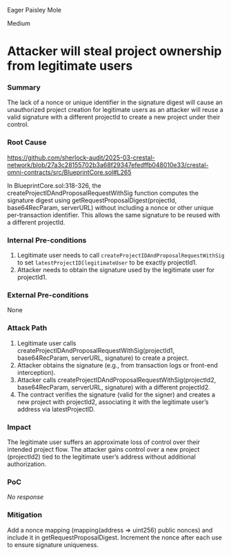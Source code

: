 Eager Paisley Mole

Medium

# Attacker will steal project ownership from legitimate users

### Summary

The lack of a nonce or unique identifier in the signature digest will cause an unauthorized project creation for legitimate users as an attacker will reuse a valid signature with a different projectId to create a new project under their control.


### Root Cause

https://github.com/sherlock-audit/2025-03-crestal-network/blob/27a3c28155702b3a68f29347efedffb048010e33/crestal-omni-contracts/src/BlueprintCore.sol#L265

In BlueprintCore.sol:318-326, the createProjectIDAndProposalRequestWithSig function computes the signature digest using getRequestProposalDigest(projectId, base64RecParam, serverURL) without including a nonce or other unique per-transaction identifier. This allows the same signature to be reused with a different projectId.


### Internal Pre-conditions

1. Legitimate user needs to call `createProjectIDAndProposalRequestWithSig` to set `latestProjectID[legitimateUser` to be exactly projectId1.
2. Attacker needs to obtain the signature used by the legitimate user for projectId1.

### External Pre-conditions

None

### Attack Path

1. Legitimate user calls createProjectIDAndProposalRequestWithSig(projectId1, base64RecParam, serverURL, signature) to create a project.
2. Attacker obtains the signature (e.g., from transaction logs or front-end interception).
3. Attacker calls createProjectIDAndProposalRequestWithSig(projectId2, base64RecParam, serverURL, signature) with a different projectId2.
4. The contract verifies the signature (valid for the signer) and creates a new project with projectId2, associating it with the legitimate user’s address via latestProjectID.

### Impact

The legitimate user suffers an approximate loss of control over their intended project flow. The attacker gains control over a new project (projectId2) tied to the legitimate user’s address without additional authorization.

### PoC

_No response_

### Mitigation

Add a nonce mapping (mapping(address => uint256) public nonces) and include it in getRequestProposalDigest. Increment the nonce after each use to ensure signature uniqueness.
